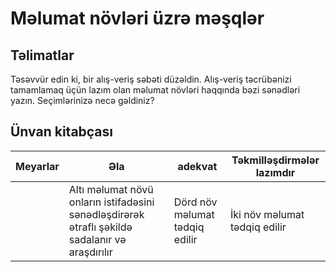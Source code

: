 # Məlumat növləri üzrə məşqlər

## Təlimatlar

Təsəvvür edin ki, bir alış-veriş səbəti düzəldin. Alış-veriş təcrübənizi tamamlamaq üçün lazım olan məlumat növləri haqqında bəzi sənədləri yazın. Seçimlərinizə necə gəldiniz?

## Ünvan kitabçası

Meyarlar | Əla | adekvat | Təkmilləşdirmələr lazımdır
  --- | --- | --- | - |
  || Altı məlumat növü onların istifadəsini sənədləşdirərək ətraflı şəkildə sadalanır və araşdırılır | Dörd növ məlumat tədqiq edilir | İki növ məlumat tədqiq edilir |